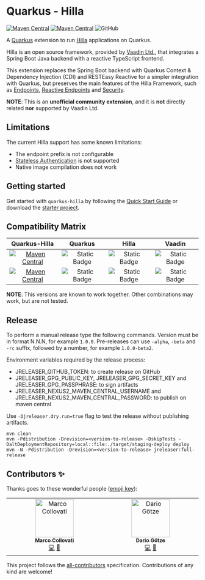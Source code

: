 # Quarkus - Hilla

[![Maven Central](https://img.shields.io/maven-central/v/com.github.mcollovati/quarkus-hilla?style=for-the-badge&versionPrefix=2)](https://central.sonatype.com/artifact/com.github.mcollovati/quarkus-hilla)
[![Maven Central](https://img.shields.io/maven-central/v/com.github.mcollovati/quarkus-hilla?style=for-the-badge&versionPrefix=1)](https://central.sonatype.com/artifact/com.github.mcollovati/quarkus-hilla)
![GitHub](https://img.shields.io/github/license/mcollovati/quarkus-hilla?style=for-the-badge)

A [Quarkus](https://quarkus.io) extension to run [Hilla](https://hilla.dev)
applications on Quarkus.

Hilla is an open source framework, provided by [Vaadin Ltd.](https://vaadin.com),
that integrates a Spring Boot Java backend with a reactive TypeScript frontend.

This extension replaces the Spring Boot backend with Quarkus Context &
Dependency Injection (CDI) and
RESTEasy Reactive for a simpler integration with Quarkus, but preserves the
main features of the Hilla Framework, such
as [Endpoints](https://hilla.dev/docs/lit/guides/endpoints),
[Reactive Endpoints](https://hilla.dev/docs/lit/guides/reactive-endpoints)
and [Security](https://hilla.dev/docs/lit/guides/security).

**NOTE**: This is an **unofficial community extension**, and it is **not**
directly related **nor** supported by Vaadin Ltd.

## Limitations

The current Hilla support has some known limitations:

* The endpoint prefix is not configurable
* [Stateless Authentication](https://hilla.dev/docs/lit/guides/security/spring-stateless)
  is not supported
* Native image compilation does not work

## Getting started

Get started with `quarkus-hilla` by following the [Quick Start Guide](../../wiki/QuickStart)
or download the [starter project](https://github.com/mcollovati/quarkus-hilla-starter).

## Compatibility Matrix

|                                                                                                  Quarkus-Hilla                                                                                                   |                                               Quarkus                                                |                                              Hilla                                               |                                              Vaadin                                              |
|:----------------------------------------------------------------------------------------------------------------------------------------------------------------------------------------------------------------:|:----------------------------------------------------------------------------------------------------:|:------------------------------------------------------------------------------------------------:|:------------------------------------------------------------------------------------------------:|
|  [![Maven Central](https://img.shields.io/maven-central/v/com.github.mcollovati/quarkus-hilla?style=for-the-badge&versionPrefix=2)](https://central.sonatype.com/artifact/com.github.mcollovati/quarkus-hilla)   | ![Static Badge](https://img.shields.io/badge/QUARKUS-v3.1%2B-blue?style=for-the-badge&logo=Quarkus)  | ![Static Badge](https://img.shields.io/badge/HILLA-v2.1%2B-blue?style=for-the-badge&logo=Vaadin) | ![Static Badge](https://img.shields.io/badge/FLOW-v24.1%2B-blue?style=for-the-badge&logo=Vaadin) |
| [![Maven Central](https://img.shields.io/maven-central/v/com.github.mcollovati/quarkus-hilla?style=for-the-badge&versionPrefix=1)](https://central.sonatype.com/artifact/com.github.mcollovati/quarkus-hillchio) | ![Static Badge](https://img.shields.io/badge/QUARKUS-v2.16%2B-blue?style=for-the-badge&logo=Quarkus) | ![Static Badge](https://img.shields.io/badge/HILLA-v1.3%2B-blue?style=for-the-badge&logo=Vaadin) | ![Static Badge](https://img.shields.io/badge/FLOW-v23.3%2B-blue?style=for-the-badge&logo=Vaadin) |

**NOTE**: This versions are known to work together. Other combinations may work, but are not tested.

## Release

To perform a manual release type the following commands.
Version must be in format N.N.N, for example `1.0.0`.
Pre-releases can use `-alpha`, `-beta` and `-rc` suffix, followed by a number,
for example `1.0.0-beta2`.

Environment variables required by the release process:

* JRELEASER_GITHUB_TOKEN: to create release on GitHub
* JRELEASER_GPG_PUBLIC_KEY, JRELEASER_GPG_SECRET_KEY and
  JRELEASER_GPG_PASSPHRASE: to sign artifacts
* JRELEASER_NEXUS2_MAVEN_CENTRAL_USERNAME and
  JRELEASER_NEXUS2_MAVEN_CENTRAL_PASSWORD: to publish on maven central

Use `-Djreleaser.dry.run=true` flag to test the release without publishing
artifacts.

```terminal
mvn clean
mvn -Pdistribution -Drevision=<version-to-release> -DskipTests -DaltDeploymentRepository=local::file:./target/staging-deploy deploy
mvn -N -Pdistribution -Drevision=<version-to-release> jreleaser:full-release
```

## Contributors ✨

Thanks goes to these wonderful
people ([emoji key](https://allcontributors.org/docs/en/emoji-key)):

<!-- ALL-CONTRIBUTORS-LIST:START - Do not remove or modify this section -->
<!-- prettier-ignore-start -->
<!-- markdownlint-disable -->
<table>
  <tbody>
    <tr>
      <td align="center" valign="top" width="14.28%"><a href="https://github.com/mcollovati"><img src="https://avatars.githubusercontent.com/u/4648894?s=100" width="100px;" alt="Marco Collovati"/><br /><sub><b>Marco Collovati</b></sub></a><br /><a href="https://github.com/mcollovati/quarkus-hilla/commits?author=mcollovati" title="Code">💻</a> <a href="#maintenance-mcollovati" title="Maintenance">🚧</a></td>
      <td align="center" valign="top" width="14.28%"><a href="https://github.com/Dudeplayz"><img src="https://avatars.githubusercontent.com/u/15174076?v=4?s=100" width="100px;" alt="Dario Götze"/><br /><sub><b>Dario Götze</b></sub></a><br /><a href="https://github.com/mcollovati/quarkus-hilla/commits?author=Dudeplayz" title="Code">💻</a> <a href="#maintenance-Dudeplayz" title="Maintenance">🚧</a></td>
    </tr>
  </tbody>
</table>

<!-- markdownlint-restore -->
<!-- prettier-ignore-end -->

<!-- ALL-CONTRIBUTORS-LIST:END -->

This project follows
the [all-contributors](https://github.com/all-contributors/all-contributors)
specification. Contributions of any kind are welcome!
